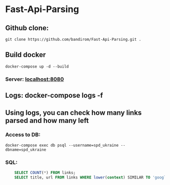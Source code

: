 # Fast-Api-Parsing

## Github clone:

    git clone https://github.com/bandirom/Fast-Api-Parsing.git .
    
## Build docker
    docker-compose up -d --build

### Server: [localhost:8080](http://localhost:8080)

## Logs: docker-compose logs -f
## Using logs, you can check how many links parsed and how many left

### Access to DB:

    docker-compose exec db psql --username=spd_ukraine --dbname=spd_ukraine
    
### SQL:

```sql
    SELECT COUNT(*) FROM links;
    SELECT title, url FROM links WHERE lower(context) SIMILAR TO 'google' LIMIT 10;
```
    